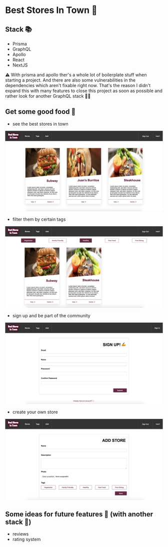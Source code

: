 # Best Stores In Town 🥘

## Stack 📚
+ Prisma
+ GraphQL
+ Apollo
+ React
+ NextJS

⚠️ With prisma and apollo ther's a whole lot of boilerplate stuff when starting a project. And there are also some vulnerabilities in the dependencies which aren't fixable right now. That's the reason I didn't expand this with many features to close this project as soon as possible and rather look for another GraphQL stack 🤷🏼‍

## Get some good food  🥑

+ see the best stores in town
  
![StoreList](screenshots/Bildschirmfoto&#32;2019-07-06&#32;um&#32;07.53.00.png)

+ filter them by certain tags
  
![Tags](screenshots/Bildschirmfoto&#32;2019-07-06&#32;um&#32;07.54.53.png)

+ sign up and be part of the community

![Sign Up](screenshots/Bildschirmfoto&#32;2019-07-06&#32;um&#32;07.55.25.png)

+ create your own store

![Create Store](screenshots/Bildschirmfoto&#32;2019-07-06&#32;um&#32;07.55.09.png)

## Some ideas for future features 🤔 (with another stack 👀)

+ reviews
+ rating system